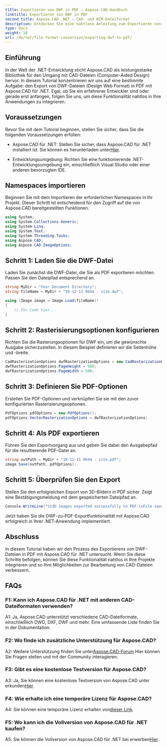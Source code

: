 ```yaml
---
title: Exportieren von DWF in PDF – Aspose.CAD-Handbuch
linktitle: Exportieren von DWF in PDF
second_title: Aspose.CAD .NET – CAD- und BIM-Dateiformat
description: Entdecken Sie eine nahtlose Anleitung zum Exportieren von DWF in PDF mit Aspose.CAD für .NET. Erweitern Sie mühelos Ihre Möglichkeiten zur Bearbeitung von CAD-Dateien.
type: docs
weight: 10
url: /de/net/file-format-conversion/exporting-dwf-to-pdf/
---
```

## Einführung

In der Welt der .NET-Entwicklung sticht Aspose.CAD als leistungsstarke Bibliothek für den Umgang mit CAD-Dateien (Computer-Aided Design) hervor. In diesem Tutorial konzentrieren wir uns auf eine bestimmte Aufgabe: den Export von DWF-Dateien (Design Web Format) in PDF mit Aspose.CAD für .NET. Egal, ob Sie ein erfahrener Entwickler sind oder gerade erst anfangen, folgen Sie uns, um diese Funktionalität nahtlos in Ihre Anwendungen zu integrieren.

## Voraussetzungen

Bevor Sie mit dem Tutorial beginnen, stellen Sie sicher, dass Sie die folgenden Voraussetzungen erfüllen:

-  Aspose.CAD für .NET: Stellen Sie sicher, dass Aspose.CAD für .NET installiert ist. Sie können es herunterladen unter[Hier](https://releases.aspose.com/cad/net/).

- Entwicklungsumgebung: Richten Sie eine funktionierende .NET-Entwicklungsumgebung ein, einschließlich Visual Studio oder einer anderen bevorzugten IDE.

## Namespaces importieren

Beginnen Sie mit dem Importieren der erforderlichen Namespaces in Ihr Projekt. Dieser Schritt ist entscheidend für den Zugriff auf die von Aspose.CAD bereitgestellten Funktionen.

```csharp
using System;
using System.Collections.Generic;
using System.Linq;
using System.Text;
using System.Threading.Tasks;
using Aspose.CAD;
using Aspose.CAD.ImageOptions;
```

## Schritt 1: Laden Sie die DWF-Datei

Laden Sie zunächst die DWF-Datei, die Sie als PDF exportieren möchten. Passen Sie den Dateipfad entsprechend an.

```csharp
string MyDir = "Your Document Directory";
string fileName = MyDir + "18-12-11 9644 - site.dwf";

using (Image image = Image.Load(fileName))
{
    // Ihr Code hier...
}
```

## Schritt 2: Rasterisierungsoptionen konfigurieren

Richten Sie die Rasterungsoptionen für DWF ein, um die gewünschte Ausgabe sicherzustellen. In diesem Beispiel definieren wir die Seitenhöhe und -breite.

```csharp
CadRasterizationOptions dwfRasterizationOptions = new CadRasterizationOptions();
dwfRasterizationOptions.PageHeight = 500;
dwfRasterizationOptions.PageWidth = 500;
```

## Schritt 3: Definieren Sie PDF-Optionen

Erstellen Sie PDF-Optionen und verknüpfen Sie sie mit den zuvor konfigurierten Rasterisierungsoptionen.

```csharp
PdfOptions pdfOptions = new PdfOptions();
pdfOptions.VectorRasterizationOptions = dwfRasterizationOptions;
```

## Schritt 4: Als PDF exportieren

Führen Sie den Exportvorgang aus und geben Sie dabei den Ausgabepfad für die resultierende PDF-Datei an.

```csharp
string outPath = MyDir + "18-12-11 9644 - site.pdf";
image.Save(outPath, pdfOptions);
```

## Schritt 5: Überprüfen Sie den Export

Stellen Sie den erfolgreichen Export von 3D-Bildern in PDF sicher. Zeigt eine Bestätigungsmeldung mit dem gespeicherten Dateipfad an.

```csharp
Console.WriteLine("\n3D images exported successfully to PDF.\nFile saved at " + MyDir);
```

Jetzt haben Sie die DWF-zu-PDF-Exportfunktionalität mit Aspose.CAD erfolgreich in Ihrer .NET-Anwendung implementiert.

## Abschluss

In diesem Tutorial haben wir den Prozess des Exportierens von DWF-Dateien in PDF mit Aspose.CAD für .NET untersucht. Wenn Sie diese Schritte befolgen, können Sie diese Funktionalität nahtlos in Ihre Projekte integrieren und so Ihre Möglichkeiten zur Bearbeitung von CAD-Dateien verbessern.

## FAQs

### F1: Kann ich Aspose.CAD für .NET mit anderen CAD-Dateiformaten verwenden?

A1: Ja, Aspose.CAD unterstützt verschiedene CAD-Dateiformate, einschließlich DWG, DXF, DWF und mehr. Eine umfassende Liste finden Sie in der Dokumentation.

### F2: Wo finde ich zusätzliche Unterstützung für Aspose.CAD?

 A2: Weitere Unterstützung finden Sie unter[Aspose.CAD-Forum](https://forum.aspose.com/c/cad/19) Hier können Sie Fragen stellen und mit der Community interagieren.

### F3: Gibt es eine kostenlose Testversion für Aspose.CAD?

 A3: Ja, Sie können eine kostenlose Testversion von Aspose.CAD unter erkunden[Hier](https://releases.aspose.com/).

### F4: Wie erhalte ich eine temporäre Lizenz für Aspose.CAD?

 A4: Sie können eine temporäre Lizenz erhalten von[dieser Link](https://purchase.aspose.com/temporary-license/).

### F5: Wo kann ich die Vollversion von Aspose.CAD für .NET kaufen?

 A5: Sie können die Vollversion von Aspose.CAD für .NET bei erwerben[Hier](https://purchase.aspose.com/buy).